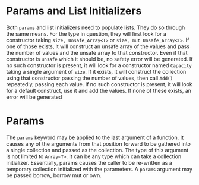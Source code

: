 # Params and List Initializers

Both `params` and list initializers need to populate lists.  They do so through the same means.  For the type in question, they will first look for a constructor taking `size, Unsafe_Array<T>` or `size, mut Unsafe_Array<T>`.  If one of those exists, it will construct an unsafe array of the values and pass the number of values and the unsafe array to that constructor.  Even if that constructor is `unsafe` which it should be, no safety error will be generated.  If no such constructor is present, it will look for a constructor named `Capacity` taking a single argument of `size`.  If it exists, it will construct the collection using that constructor passing the number of values, then call `Add()` repeatedly, passing each value.  If no such constructor is present, it will look for a default construct, use it and add the values.  If none of these exists, an error will be generated

# Params

The `params` keyword may be applied to the last argument of a function.  It causes any of the arguments from that position forward to be gathered into a single collection and passed as the collection.  The type of this argument is not limited to `Array<T>`.  It can be any type which can take a collection initializer.  Essentially, params causes the caller to be re-written as a temporary collection initialized with the parameters.  A `params` argument may be passed borrow, borrow mut or own.